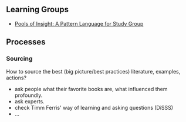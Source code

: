 ## Learning Groups

* [Pools of Insight: A Pattern Language for Study Group](http://www.industriallogic.com/wp-content/uploads/2012/03/khdraft1.pdf)


## Processes

### Sourcing

How to source the best (big picture/best practices) literature, examples, actions?
* ask people what their favorite books are, what influenced them profoundly.
* ask experts.
* check Timm Ferris' way of learning and asking questions (DiSSS)
* ...
